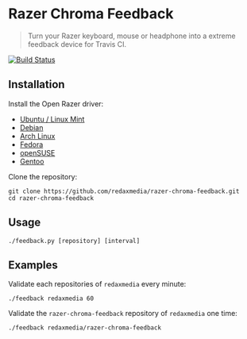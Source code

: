 Razer Chroma Feedback
=====================

> Turn your Razer keyboard, mouse or headphone into a extreme feedback device for Travis CI.

[![Build Status](https://img.shields.io/travis/redaxmedia/razer-chroma-feedback.svg)](https://travis-ci.org/redaxmedia/razer-chroma-feedback)


Installation
------------

Install the Open Razer driver:

* [Ubuntu / Linux Mint](https://openrazer.github.io/#ubuntu)
* [Debian](https://openrazer.github.io/#debian)
* [Arch Linux](https://openrazer.github.io/#arch)
* [Fedora](https://openrazer.github.io/#fedora)
* [openSUSE](https://openrazer.github.io/#opensuse)
* [Gentoo](https://openrazer.github.io/#gentoo)

Clone the repository:

```
git clone https://github.com/redaxmedia/razer-chroma-feedback.git
cd razer-chroma-feedback
```


Usage
-----

```
./feedback.py [repository] [interval]
```


Examples
--------

Validate each repositories of `redaxmedia` every minute:

```
./feedback redaxmedia 60
```

Validate the `razer-chroma-feedback` repository of `redaxmedia` one time:

```
./feedback redaxmedia/razer-chroma-feedback
```

